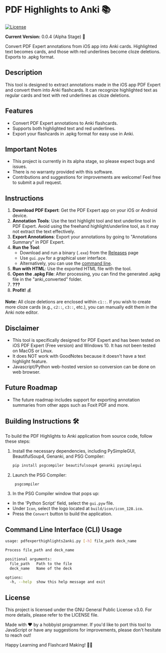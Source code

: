 # PDF Highlights to Anki 📚

[![License](https://img.shields.io/badge/License-GNU%20GPLv3-blue.svg)](https://opensource.org/licenses/GPL-3.0)

**Current Version:** 0.0.4 (Alpha Stage) 🚧

Convert PDF Expert annotations from iOS app into Anki cards. Highlighted text becomes cards, and those with red underlines become cloze deletions. Exports to .apkg format.

## Description

This tool is designed to extract annotations made in the iOS app PDF Expert and convert them into Anki flashcards. It can recognize highlighted text as regular cards and text with red underlines as cloze deletions.

## Features

- Convert PDF Expert annotations to Anki flashcards.
- Supports both highlighted text and red underlines.
- Export your flashcards in .apkg format for easy use in Anki.

## Important Notes

- This project is currently in its alpha stage, so please expect bugs and issues.
- There is no warranty provided with this software.
- Contributions and suggestions for improvements are welcome! Feel free to submit a pull request.

## Instructions

1. **Download PDF Expert**: Get the PDF Expert app on your iOS or Android device.
2. **Annotation Tools**: Use the text highlight tool and text underline tool in PDF Expert. Avoid using the freehand highlight/underline tool, as it may not extract the text effectively.
3. **Export Annotations**: Export your annotations by going to "Annotations Summary" in PDF Expert.
4. **Run the Tool**:
   - Download and run a binary (`.exe`) from the [Releases](https://github.com/gregorylearns/PDF-Highlights-to-anki/releases) page
   - Use `gui.pyw` for a graphical user interface.
   - Alternatively, you can use the [command line](#command-line-interface-cli-usage).
5. **Run with HTML**: Use the exported HTML file with the tool.
6. **Open the .apkg File**: After processing, you can find the generated .apkg file in the "anki_converted" folder.
7. **???**
8. **Profit!** 💰

**Note:** All cloze deletions are enclosed within `c1::`. If you wish to create more cloze cards (e.g., `c2::`, `c3::`, etc.), you can manually edit them in the Anki note editor.

## Disclaimer

- This tool is specifically designed for PDF Expert and has been tested on iOS PDF Expert (Free version) and Windows 10. It has not been tested on MacOS or Linux.
- It does NOT work with GoodNotes because it doesn't have a text highlight feature.
- Javascript/Python web-hosted version so conversion can be done on web browser.

## Future Roadmap

- The future roadmap includes support for exporting annotation summaries from other apps such as Foxit PDF and more.

## Building Instructions 🛠️

To build the PDF Highlights to Anki application from source code, follow these steps:

1. Install the necessary dependencies, including PySimpleGUI, BeautifulSoup4, Genanki, and PSG Compiler:

   ```bash
   pip install psgcompiler beautifulsoup4 genanki pysimplegui
   ```

2. Launch the PSG Compiler:

   ```bash
    psgcompiler
   ```

3. In the PSG Compiler window that pops up:

- In the 'Python Script' field, select the `gui.pyw` file.
- Under `Icon`, select the logo located at `build/icon/icon_128.ico`.
- Press the `Convert` button to build the application.

## Command Line Interface (CLI) Usage

```bash
usage: pdfexperthighlights2anki.py [-h] file_path deck_name

Process file_path and deck_name

positional arguments:
  file_path   Path to the file
  deck_name   Name of the deck

options:
  -h, --help  show this help message and exit
```

## License

This project is licensed under the GNU General Public License v3.0. For more details, please refer to the LICENSE file.

Made with ❤️ by a hobbyist programmer. If you'd like to port this tool to JavaScript or have any suggestions for improvements, please don't hesitate to reach out!

Happy Learning and Flashcard Making! 📖🧠